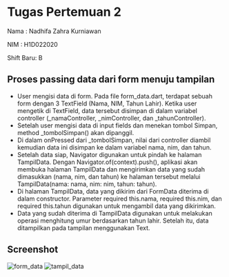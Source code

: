 # Tugas Pertemuan 2

Nama : Nadhifa Zahra Kurniawan

NIM : H1D022020

Shift Baru: B

## Proses passing data dari form menuju tampilan
- User mengisi data di form. Pada file form_data.dart, terdapat sebuah form dengan 3 TextField (Nama, NIM, Tahun Lahir). Ketika user mengetik di TextField, data tersebut disimpan di dalam variabel controller (_namaController, _nimController, dan _tahunController).
- Setelah user mengisi data di input fields dan menekan tombol Simpan, method _tombolSimpan() akan dipanggil.
- Di dalam onPressed dari _tombolSimpan, nilai dari controller diambil kemudian data ini disimpan ke dalam variabel nama, nim, dan tahun.
- Setelah data siap, Navigator digunakan untuk pindah ke halaman TampilData. Dengan Navigator.of(context).push(), aplikasi akan membuka halaman TampilData dan mengirimkan data yang sudah dimasukkan (nama, nim, dan tahun) ke halaman tersebut melalui TampilData(nama: nama, nim: nim, tahun: tahun).
- Di halaman TampilData, data yang dikirim dari FormData diterima di dalam constructor. Parameter required this.nama, required this.nim, dan required this.tahun digunakan untuk mengambil data yang dikirimkan.
- Data yang sudah diterima di TampilData digunakan untuk melakukan operasi menghitung umur berdasarkan tahun lahir. Setelah itu, data ditampilkan pada tampilan menggunakan Text.

## Screenshot
![form_data](https://github.com/user-attachments/assets/dd874f6a-f3bb-419c-bee4-b112ee35d970)
![tampil_data](https://github.com/user-attachments/assets/765015e9-eea0-4f1e-b773-c53a57d62351)





